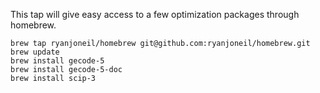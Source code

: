 This tap will give easy access to a few optimization packages through homebrew.

```
brew tap ryanjoneil/homebrew git@github.com:ryanjoneil/homebrew.git
brew update
brew install gecode-5
brew install gecode-5-doc
brew install scip-3
```
